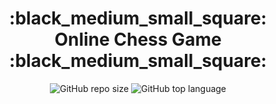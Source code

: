 <h1 align = "center"> :black_medium_small_square: Online Chess Game :black_medium_small_square:</h1>
<p align = "center"> <img alt="GitHub repo size" src="https://img.shields.io/github/repo-size/carolfons/online-chess?style=for-the-badge">
  <img alt="GitHub top language" src="https://img.shields.io/github/languages/top/carolfons/online-chess?color=black&style=for-the-badge">
</p>

